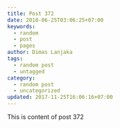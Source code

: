 ```yaml
---
title: Post 372
date: 2018-06-25T03:06:25+07:00
keywords:
  - random
  - post
  - pages
author: Dimas Lanjaka
tags:
  - random post
  - untagged
category:
  - random post
  - uncategorized
updated: 2017-11-25T16:06:16+07:00
---
```

This is content of post 372